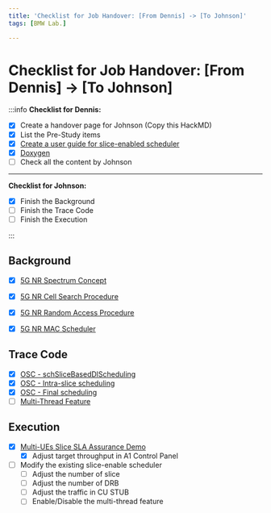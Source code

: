 ```yaml
---
title: 'Checklist for Job Handover: [From Dennis] -> [To Johnson]'
tags: [BMW Lab.]

---
```


# Checklist for Job Handover: [From Dennis] -> [To Johnson] 
:::info
**Checklist for Dennis:**
- [x] Create a handover page for Johnson (Copy this HackMD)
- [x] List the Pre-Study items
- [x] [Create a user guide for slice-enabled scheduler](https://hackmd.io/@dennis5581407/S1g8yans2)
- [x] [Doxygen](https://drive.google.com/drive/folders/1FdVUC24vuLYpSGsv4DPJ7ccILX4CrwoY?usp=drive_link)
- [ ] Check all the content by Johnson
---
**Checklist for Johnson:**
- [x] Finish the Background
- [ ] Finish the Trace Code
- [ ] Finish the Execution

:::

## Background

- [x] [5G NR Spectrum Concept](https://docs.google.com/presentation/d/1x8j1Mg0f66L9QLypDkHG4c4WnlA0csBU/edit?usp=drive_link&ouid=108168671680038337355&rtpof=true&sd=true)
- [x] [5G NR Cell Search Procedure](https://docs.google.com/presentation/d/14rp4RAZjsu2AbAjq9kYGR1UBOCWYwMw5/edit)
- [x] [5G NR Random Access Procedure](https://docs.google.com/presentation/d/1YCHqzYdIplbbXByJa0e1nONYZLCExikO/edit#slide=id.p1)
- [x] [5G NR MAC Scheduler](https://hackmd.io/zd13-8SrT3aZ7w8OdkNcWA)


## Trace Code
- [x] [OSC - schSliceBasedDlScheduling ](https://hackmd.io/@Johnson-72/SyA9K85q3)
- [x] [OSC - Intra-slice scheduling ](https://hackmd.io/@Johnson-72/ryE14SIih)
- [x] [OSC - Final scheduling ](https://hackmd.io/JtHmFvIFTiK9vadDK9sCxA)
- [ ] [Multi-Thread Feature]()

## Execution
- [x] [Multi-UEs Slice SLA Assurance Demo](https://hackmd.io/dt6X-5ejSfK8Jb3dvulY_A)
    - [x] Adjust target throughput in A1 Control Panel
- [ ] Modify the existing slice-enable scheduler 
    - [ ] Adjust the number of slice
    - [ ] Adjust the number of DRB
    - [ ] Adjust the traffic in CU STUB
    - [ ] Enable/Disable the multi-thread feature
